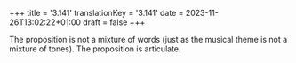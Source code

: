 +++
title = '3.141'
translationKey = '3.141'
date = 2023-11-26T13:02:22+01:00
draft = false
+++

The proposition is not a mixture of words (just as the musical theme is not a mixture of tones).
The proposition is articulate.
